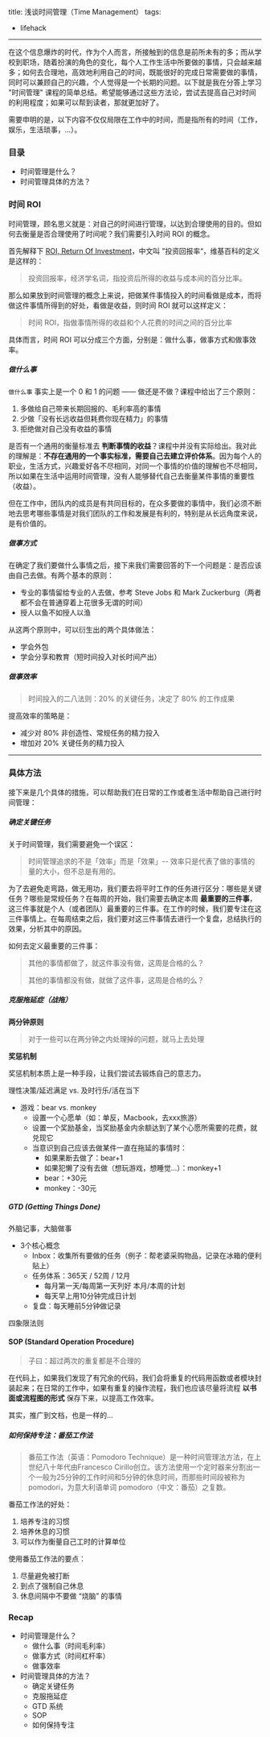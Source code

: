 title: 浅谈时间管理（Time Management）
tags:
- lifehack
---

在这个信息爆炸的时代，作为个人而言，所接触到的信息是前所未有的多；而从学校到职场，随着扮演的角色的变化，每个人工作生活中所要做的事情，只会越来越多；如何去合理地，高效地利用自己的时间，既能很好的完成日常需要做的事情，同时可以兼顾自己的兴趣，个人觉得是一个长期的问题。以下就是我在分答上学习 "时间管理" 课程的简单总结。希望能够通过这些方法论，尝试去提高自己对时间的利用程度；如果可以帮到读者，那就更加好了。
<!--more-->

需要申明的是，以下内容不仅仅局限在工作中的时间，而是指所有的时间（工作，娱乐，生活琐事，...）。

### 目录

* 时间管理是什么？
* 时间管理具体的方法？

### 时间 ROI

时间管理，顾名思义就是：对自己的时间进行管理，以达到合理使用的目的。但如何去衡量是否合理使用了时间呢？我们需要引入时间 ROI 的概念。

首先解释下 [ROI, Return Of Investment](https://en.wikipedia.org/wiki/Return_on_investment)，中文叫 ”投资回报率“，维基百科的定义是这样的：

> 投资回报率，经济学名词，指投资后所得的收益与成本间的百分比率。

那么如果放到时间管理的概念上来说，把做某件事情投入的时间看做是成本，而将做这件事情所得到的好处，看做是收益，则时间 ROI 就可以这样定义：

> 时间 ROI，指做事情所得的收益和个人花费的时间之间的百分比率

具体而言，时间 ROI 可以分成三个方面，分别是：做什么事，做事方式和做事效率。

##### 做什么事

`做什么事` 事实上是一个 0 和 1 的问题 —— 做还是不做？课程中给出了三个原则：

1. 多做给自己带来长期回报的、毛利率高的事情
2. 少做「没有长远收益但耗费你现在精力」的事情
3. 拒绝做对自己没有收益的事情

是否有一个通用的衡量标准去 **判断事情的收益**？课程中并没有实际给出。我对此的理解是：**不存在通用的一个事实标准，需要自己去建立评价体系**。因为每个人的职业，生活方式，兴趣爱好各不尽相同，对同一个事情的价值的理解也不尽相同，所以如果在生活中运用时间管理，没有人能够替代自己去衡量某件事情的重要性（收益）。

但在工作中，团队内的成员是有共同目标的，在众多要做的事情中，我们必须不断地去思考哪些事情是对我们团队的工作和发展是有利的，特别是从长远角度来说，是有价值的。

##### 做事方式

在确定了我们要做什么事情之后，接下来我们需要回答的下一个问题是：是否应该由自己去做。有两个基本的原则：

* 专业的事情留给专业的人去做，参考 Steve Jobs 和 Mark Zuckerburg（两者都不会在普通穿着上花很多无谓的时间）
* 授人以鱼不如授人以渔

从这两个原则中，可以衍生出的两个具体做法：

* 学会外包
* 学会分享和教育（短时间投入对长时间产出）

##### 做事效率

> 时间投入的二八法则：20% 的关键任务，决定了 80% 的工作成果

提高效率的策略是：

* 减少对 80% 非创造性、常规任务的精力投入
* 增加对 20% 关键任务的精力投入

-----

### 具体方法

接下来是几个具体的措施，可以帮助我们在日常的工作或者生活中帮助自己进行时间管理：

##### 确定关键任务

关于时间管理，我们需要避免一个误区：

> 时间管理追求的不是「效率」而是「效果」-- 效率只是代表了做的事情的量的大小，但不总是有用的。

为了去避免走弯路，做无用功，我们要去将平时工作的任务进行区分：哪些是关键任务？哪些是常规任务？在每周的开始，我们需要去确定本周 **最重要的三件事**，这三件事就是个人（或者团队）最重要的三件事。在工作的时候，我们要专注在这三件事情上。在每周结束之后，我们要对这三件事情去进行一个复盘，总结执行的效果，分析其中的原因。

如何去定义最重要的三件事：

> 其他的事情都做了，就这件事没有做，这周是合格的么？
> 
> 其他的事情都没有做，就做了这件事，这周是合格的么？

##### 克服拖延症（战拖）

**两分钟原则**

> 对于一些可以在两分钟之内处理掉的问题，就马上去处理

**奖惩机制**

奖惩机制本质上是一种手段，让我们尝试去锻炼自己的意志力。

理性决策/延迟满足 vs. 及时行乐/活在当下

* 游戏：bear vs. monkey
    * 设置一个心愿单（如：单反，Macbook，去xxx旅游）
    * 设置一个奖励基金，当奖励基金内余额达到了某个心愿所需要的花费，就兑现它
    * 当意识到自己应该去做某件一直在拖延的事情时：
        * 如果果断去做了：bear+1
        * 如果犯懒了没有去做（想玩游戏，想睡觉...）：monkey+1
        * bear：+30元
        * monkey：-30元

##### GTD (Getting Things Done)

外脑记事，大脑做事
* 3个核心概念
	* Inbox：收集所有要做的任务（例子：帮老婆采购物品，记录在冰箱的便利贴上）
	* 任务体系：365天 / 52周 / 12月
		* 每月第一天/每周第一天列好 本月/本周的计划
		* 每天早上用10分钟完成日计划
	* 复盘：每天睡前5分钟做记录

四象限法则

#### SOP (Standard Operation Procedure)

> 子曰：超过两次的重复都是不合理的

在代码上，如果我们发现了有冗余的代码，我们会将重复的代码用函数或者模块封装起来；在日常的工作中，如果有重复的操作流程，我们也应该尽量将流程 **以书面或流程图的形式** 保存下来，以提高工作效率。

其实，推广到文档，也是一样的...

##### 如何保持专注：番茄工作法

> 番茄工作法（英语：Pomodoro Technique）是一种时间管理法方法，在上世纪八十年代由Francesco Cirillo创立。该方法使用一个定时器来分割出一个一般为25分钟的工作时间和5分钟的休息时间，而那些时间段被称为pomodori，为意大利语单词 pomodoro（中文：番茄）之复数。

番茄工作法的好处：

1. 培养专注的习惯
2. 培养休息的习惯
3. 可以作为衡量自己工时的计算单位

使用番茄工作法的要点：

1. 尽量避免被打断
2. 到点了强制自己休息
3. 休息间隔中不要做 “烧脑” 的事情

### Recap

* 时间管理是什么？
    * 做什么事（时间毛利率）
    * 做事方式（时间杠杆率）
    * 做事效率
* 时间管理具体的方法？
    * 确定关键任务
    * 克服拖延症
    * GTD 系统
    * SOP
    * 如何保持专注